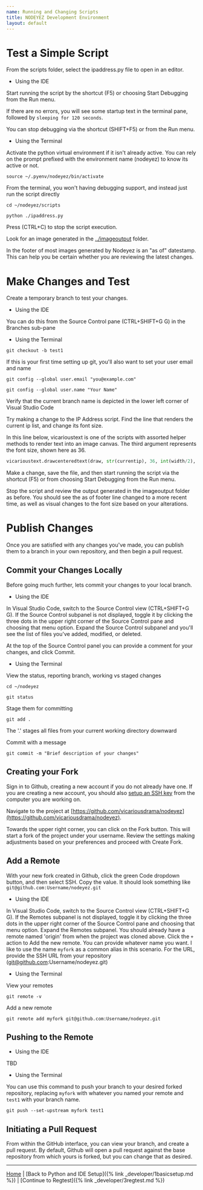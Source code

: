 ```yaml
---
name: Running and Changing Scripts
title: NODEYEZ Development Environment
layout: default
---
```


# Test a Simple Script

From the scripts folder, select the ipaddress.py file to open in an editor.

* Using the IDE

Start running the script by the shortcut (F5) or choosing Start Debugging from the Run menu.

If there are no errors, you will see some startup text in the terminal pane, followed by `sleeping for 120 seconds`.

You can stop debugging via the shortcut (SHIFT+F5) or from the Run menu.

* Using the Terminal

Activate the python virtual environment if it isn't already active. You can rely on the prompt prefixed with the environment name (nodeyez) to know its active or not.

```shell
source ~/.pyenv/nodeyez/bin/activate
```

From the terminal, you won't having debugging support, and instead just run the script directly

```shell
cd ~/nodeyez/scripts

python ./ipaddress.py
```

Press (CTRL+C) to stop the script execution.

Look for an image generated in the [../imageoutput](../imageoutput) folder.

In the footer of most images generated by Nodeyez is an "as of" datestamp.  This can help you be certain whether you are reviewing the latest changes.

# Make Changes and Test

Create a temporary branch to test your changes. 

* Using the IDE

You can do this from the Source Control pane (CTRL+SHIFT+G G) in the Branches sub-pane

* Using the Terminal

```shell
git checkout -b test1
```

If this is your first time setting up git, you'll also want to set your user email and name

```shell
git config --global user.email "you@example.com"

git config --global user.name "Your Name"
```

Verify that the current branch name is depicted in the lower left corner of Visual Studio Code

Try making a change to the IP Address script. Find the line that renders the current ip list, and change its font size.

In this line below, vicarioustext is one of the scripts with assorted helper methods to render text into an image canvas.  The third argument represents the font size, shown here as 36.  

```python
vicarioustext.drawcenteredtext(draw, str(currentip), 36, int(width/2), int(height/2), colorTextFG, True)
```
Make a change, save the file, and then start running the script via the shortcut (F5) or from choosing Start Debugging from the Run menu.

Stop the script and review the output generated in the imageoutput folder as before.  You should see the as of footer line changed to a more recent time, as well as visual changes to the font size based on your alterations.

# Publish Changes

Once you are satisfied with any changes you've made, you can publish them to a branch in your own repository, and then begin a pull request.

## Commit your Changes Locally

Before going much further, lets commit your changes to your local branch.

* Using the IDE

In Visual Studio Code, switch to the Source Control view (CTRL+SHIFT+G G). If the Source Control subpanel is not displayed, toggle it by clicking the three dots in the upper right corner of the Source Control pane and choosing that menu option. Expand the Source Control subpanel and you'll see the list of files you've added, modified, or deleted.

At the top of the Source Control panel you can provide a comment for your changes, and click Commit.

* Using the Terminal

View the status, reporting branch, working vs staged changes
```shell
cd ~/nodeyez

git status
```

Stage them for committing
```shell
git add .
```
The '.' stages all files from your current working directory downward

Commit with a message
```shell
git commit -m "Brief description of your changes"
```

## Creating your Fork

Sign in to Github, creating a new account if you do not already have one.  If you are creating a new account, you should also [setup an SSH key](https://github.com/settings/keys) from the computer you are working on.

Navigate to the project at [https://github.com/vicariousdrama/nodeyez](https://github.com/vicariousdrama/nodeyez).  

Towards the upper right corner, you can click on the Fork button.  This will start a fork of the project under your username.  Review the settings making adjustments based on your preferences and proceed with Create Fork.

## Add a Remote

With your new fork created in Github, click the green Code dropdown button, and then select SSH.  Copy the value. It should look something like `git@github.com:Username/nodeyez.git`

* Using the IDE

In Visual Studio Code, switch to the Source Control view (CTRL+SHIFT+G G). If the Remotes subpanel is not displayed, toggle it by clicking the three dots in the upper right corner of the Source Control pane and choosing that menu option. Expand the Remotes subpanel.  You should already have a remote named 'origin' from when the project was cloned above. Click the `+` action to Add the new remote. You can provide whatever name you want. I like to use the name `myfork` as a common alias in this scenario.  For the URL, provide the SSH URL from your repository (git@github.com:Username/nodeyez.git)

* Using the Terminal

View your remotes
```shell
git remote -v
```

Add a new remote
```shell
git remote add myfork git@github.com:Username/nodeyez.git
```

## Pushing to the Remote

* Using the IDE

TBD


* Using the Terminal

You can use this command to push your branch to your desired forked repository, replacing `myfork` with whatever you named your remote and `test1` with your branch name.

```shell
git push --set-upstream myfork test1
```

## Initiating a Pull Request

From within the GitHub interface, you can view your branch, and create a pull request. By default, Github will open a pull request against the base repository from which yours is forked, but you can change that as desired.

---

[Home](../) | [Back to Python and IDE Setup]({% link _developer/1basicsetup.md %}) | [Continue to Regtest]({% link _developer/3regtest.md %})
